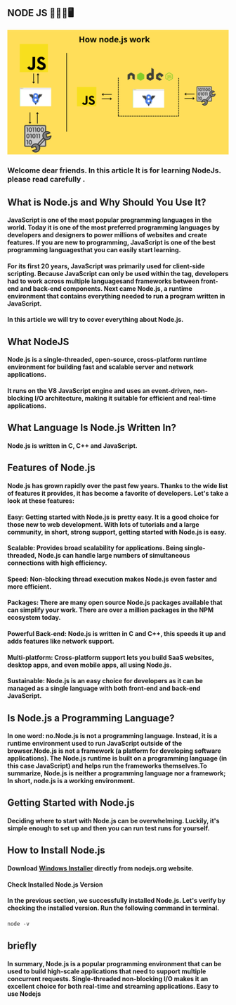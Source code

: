 ## NODE JS 🧑🏿‍💻🖥️

![img](/img/js.png)

### Welcome dear friends. In this article It is for learning NodeJs. please read carefully .

## What is Node.js and Why Should You Use It?

#### JavaScript is one of the most popular programming languages ​​in the world. Today it is one of the most preferred programming languages ​​by developers and designers to power millions of websites and create features. If you are new to programming, JavaScript is one of the best programming languages ​​that you can easily start learning.

#### For its first 20 years, JavaScript was primarily used for client-side scripting. Because JavaScript can only be used within the <script></script> tag, developers had to work across multiple languages ​​and frameworks between front-end and back-end components. Next came Node.js, a runtime environment that contains everything needed to run a program written in JavaScript.

#### In this article we will try to cover everything about Node.js.

## What NodeJS

#### Node.js is a single-threaded, open-source, cross-platform runtime environment for building fast and scalable server and network applications.

#### It runs on the V8 JavaScript engine and uses an event-driven, non-blocking I/O architecture, making it suitable for efficient and real-time applications.

## What Language Is Node.js Written In?

#### Node.js is written in C, C++ and JavaScript.

## Features of Node.js

#### Node.js has grown rapidly over the past few years. Thanks to the wide list of features it provides, it has become a favorite of developers. Let's take a look at these features:

#### Easy: Getting started with Node.js is pretty easy. It is a good choice for those new to web development. With lots of tutorials and a large community, in short, strong support, getting started with Node.js is easy.

#### Scalable: Provides broad scalability for applications. Being single-threaded, Node.js can handle large numbers of simultaneous connections with high efficiency.

#### Speed: Non-blocking thread execution makes Node.js even faster and more efficient.

#### Packages: There are many open source Node.js packages available that can simplify your work. There are over a million packages in the NPM ecosystem today.

#### Powerful Back-end: Node.js is written in C and C++, this speeds it up and adds features like network support.

#### Multi-platform: Cross-platform support lets you build SaaS websites, desktop apps, and even mobile apps, all using Node.js.

#### Sustainable: Node.js is an easy choice for developers as it can be managed as a single language with both front-end and back-end JavaScript.

## Is Node.js a Programming Language?

#### In one word: no.Node.js is not a programming language. Instead, it is a runtime environment used to run JavaScript outside of the browser.Node.js is not a framework (a platform for developing software applications). The Node.js runtime is built on a programming language (in this case JavaScript) and helps run the frameworks themselves.To summarize, Node.js is neither a programming language nor a framework; In short, node.js is a working environment.

## Getting Started with Node.js

#### Deciding where to start with Node.js can be overwhelming. Luckily, it's simple enough to set up and then you can run test runs for yourself.

## How to Install Node.js

#### Download [Windows Installer](https://nodejs.org/en/#home-downloadhead) directly from nodejs.org website.

#### Check Installed Node.js Version

#### In the previous section, we successfully installed Node.js. Let's verify by checking the installed version. Run the following command in terminal.

```js
node -v
 ```
## briefly

#### In summary, Node.js is a popular programming environment that can be used to build high-scale applications that need to support multiple concurrent requests. Single-threaded non-blocking I/O makes it an excellent choice for both real-time and streaming applications. Easy to use Nodejs
